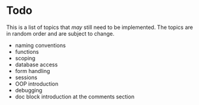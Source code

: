 Todo
====

This is a list of topics that *may* still need to be implemented. The topics are in random order and are subject to change.

- naming conventions
- functions
- scoping
- database access
- form handling
- sessions
- OOP introduction
- debugging
- doc block introduction at the comments section
